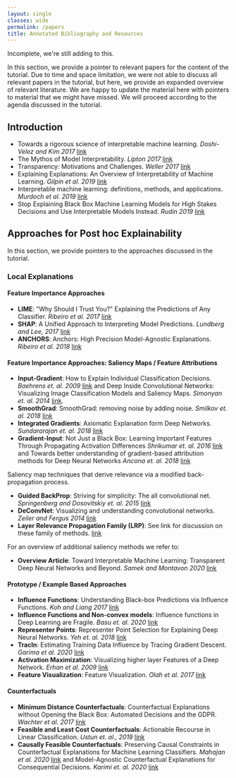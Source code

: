 ```yaml
---
layout: single
classes: wide
permalink: /papers
title: Annotated Bibliography and Resources
---
```


<div class="notice--danger">Incomplete, we're still adding to this.</div>

In this section, we provide a pointer to relevant papers for the content of the tutorial. Due to time and space limitation, we were not able to discuss all relevant papers in the tutorial, but here, we provide an expanded overview of relevant literature. We are happy to update the material here with pointers to material that we might have missed. We will proceed according to the agenda discussed in the tutorial.

## Introduction
- Towards a rigorous science of interpretable machine learning. *Doshi-Velez and Kim 2017* [link](https://arxiv.org/abs/1702.08608)
- The Mythos of Model Interpretability. *Lipton 2017* [link](https://arxiv.org/abs/1606.03490)
- Transparency: Motivations and Challenges. *Weller 2017* [link](https://arxiv.org/abs/1708.01870)
- Explaining Explanations: An Overview of Interpretability of Machine Learning. *Gilpin et al. 2019* [link](https://arxiv.org/abs/1806.00069)
- Interpretable machine learning: definitions, methods, and applications. *Murdoch et al. 2019* [link](https://arxiv.org/pdf/1901.04592v1.pdf)
- Stop Explaining Black Box Machine Learning Models for High Stakes Decisions and Use Interpretable Models Instead. *Rudin 2019* [link](https://www.nature.com/articles/s42256-019-0048-x)

## Approaches for Post hoc Explainability
In this section, we provide pointers to the approaches discussed in the tutorial.

### Local Explanations

#### Feature Importance Approaches
- **LIME**: "Why Should I Trust You?" Explaining the Predictions of Any Classifier. *Ribeiro et al. 2017* [link](https://arxiv.org/abs/1602.04938)
- **SHAP**: A Unified Approach to Interpreting Model Predictions. *Lundberg and Lee, 2017* [link](https://arxiv.org/abs/1705.07874)
- **ANCHORS**: Anchors: High Precision Model-Agnostic Explanations. *Ribeiro et al. 2018* [link](https://homes.cs.washington.edu/~marcotcr/aaai18.pdf)

#### Feature Importance Approaches: Saliency Maps / Feature Attributions
- **Input-Gradient**: How to Explain Individual Classification Decisions. *Baehrens et. al. 2009* [link](https://arxiv.org/abs/0912.1128) and Deep Inside Convolutional Networks: Visualizing Image Classification Models and Saliency Maps. *Simonyan et. al. 2014* [link](https://arxiv.org/abs/1312.6034).
- **SmoothGrad**: SmoothGrad: removing noise by adding noise. *Smilkov et. al. 2018* [link](https://arxiv.org/abs/1706.03825)
- **Integrated Gradients**: Axiomatic Explanation form Deep Networks. *Sundararajan et. al. 2018* [link](https://arxiv.org/abs/1703.01365)
- **Gradient-Input**: Not Just a Black Box: Learning Important Features Through Propagating Activation Differences *Shrikumar et. al. 2016* [link](https://arxiv.org/abs/1605.01713) and Towards better understanding of gradient-based attribution methods for Deep Neural Networks *Ancona et. al. 2018* [link](https://arxiv.org/abs/1711.06104)

Saliency map techniques that derive relevance via a modified back-propagation process.
- **Guided BackProp**: Striving for simplicity: The all convolutional net. *Springenberg and Dosovitskiy et. al. 2015* [link](https://arxiv.org/abs/1412.6806)
- **DeConvNet**: Visualizing and understanding convolutional networks. *Zeiler and Fergus 2014* [link](https://arxiv.org/abs/1311.2901)
- **Layer Relevance Propagation Family (LRP)**: See link for discussion on these family of methods. [link](http://heatmapping.org/)

For an overview of additional saliency methods we refer to:

- **Overview Article**: Toward Interpretable Machine Learning:
Transparent Deep Neural Networks and Beyond. *Samek and Montavon 2020* [link](https://arxiv.org/pdf/2003.07631.pdf)

#### Prototype / Example Based Approaches
- **Influence Functions**: Understanding Black-box Predictions via Influence Functions. *Koh and Liang 2017* [link](https://arxiv.org/abs/1703.04730)
- **Influence Functions and Non-convex models**: Influence functions in Deep Learning are Fragile. *Basu et. al. 2020* [link](https://arxiv.org/abs/2006.14651)
- **Representer Points**: Representer Point Selection for Explaining Deep Neural Networks. *Yeh et. al. 2018* [link](https://arxiv.org/abs/1811.09720)
- **TracIn**: Estimating Training Data Influence by Tracing Gradient Descent. *Garima et al. 2020* [link](https://arxiv.org/abs/2002.08484)
- **Activation Maximization**: Visualizing higher layer Features of a Deep Network. *Erhan et al. 2009* [link](http://www.iro.umontreal.ca/~lisa/publications2/index.php/publications/show/247)
- **Feature Visualization**: Feature Visualization. *Olah et al. 2017* [link](https://distill.pub/2017/feature-visualization/)

#### Counterfactuals
- **Minimum Distance Counterfactuals**: Counterfactual Explanations without Opening the Black Box: Automated Decisions and the GDPR. *Wachter et al. 2017* [link](https://arxiv.org/abs/1711.00399)
- **Feasible and Least Cost Counterfactuals**: Actionable Recourse in Linear Classification. *Ustun et. al., 2019* [link](https://arxiv.org/pdf/1809.06514.pdf)
- **Causally Feasible Counterfactuals**: Preserving Causal Constraints in Counterfactual Explanations for Machine Learning Classifiers. *Mahajan et al. 2020* [link](https://arxiv.org/abs/1912.03277) and Model-Agnostic Counterfactual Explanations for Consequential Decisions. *Karimi et. al. 2020* [link](https://arxiv.org/abs/1905.11190)
